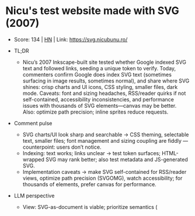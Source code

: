 # Nicu's test website made with SVG (2007)

- Score: 134 | [HN](https://news.ycombinator.com/item?id=45240391) | Link: https://svg.nicubunu.ro/

- TL;DR
  - Nicu’s 2007 Inkscape-built site tested whether Google indexed SVG text and followed links, seeding a unique token to verify. Today, commenters confirm Google does index SVG text (sometimes surfacing in image results, sometimes normal), and share where SVG shines: crisp charts and UI icons, CSS styling, smaller files, dark mode. Caveats: font and sizing headaches, RSS/reader quirks if not self-contained, accessibility inconsistencies, and performance issues with thousands of SVG elements—canvas may be better. Also: optimize path precision; inline sprites reduce requests.

- Comment pulse
  - SVG charts/UI look sharp and searchable → CSS theming, selectable text, smaller files; font management and sizing coupling are fiddly — counterpoint: users don’t notice.
  - Indexing: text works; links unclear → test token surfaces; HTML-wrapped SVG may rank better; also test <desc> metadata and JS-generated SVG.
  - Implementation caveats → make SVG self-contained for RSS/reader views, optimize path precision (SVGOMG), watch accessibility; for thousands of elements, prefer canvas for performance.

- LLM perspective
  - View: SVG-as-document is viable; prioritize semantics (<title>, <desc>, ARIA), fallback text, and standalone files over fragile inline styling.
  - Impact: Blogs, data viz, and icon systems gain crispness and theming; complex scenes should combine SVG UI with canvas/WebGL drawing.
  - Watch next: Google/Bing indexing rules for SVG, screen-reader support parity, and perf guidance past 1–5k nodes across browsers.
